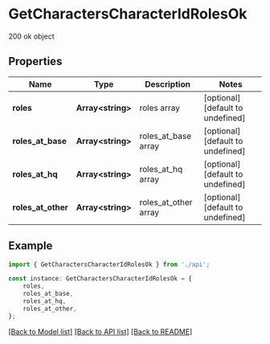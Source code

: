 # GetCharactersCharacterIdRolesOk

200 ok object

## Properties

Name | Type | Description | Notes
------------ | ------------- | ------------- | -------------
**roles** | **Array&lt;string&gt;** | roles array | [optional] [default to undefined]
**roles_at_base** | **Array&lt;string&gt;** | roles_at_base array | [optional] [default to undefined]
**roles_at_hq** | **Array&lt;string&gt;** | roles_at_hq array | [optional] [default to undefined]
**roles_at_other** | **Array&lt;string&gt;** | roles_at_other array | [optional] [default to undefined]

## Example

```typescript
import { GetCharactersCharacterIdRolesOk } from './api';

const instance: GetCharactersCharacterIdRolesOk = {
    roles,
    roles_at_base,
    roles_at_hq,
    roles_at_other,
};
```

[[Back to Model list]](../README.md#documentation-for-models) [[Back to API list]](../README.md#documentation-for-api-endpoints) [[Back to README]](../README.md)
